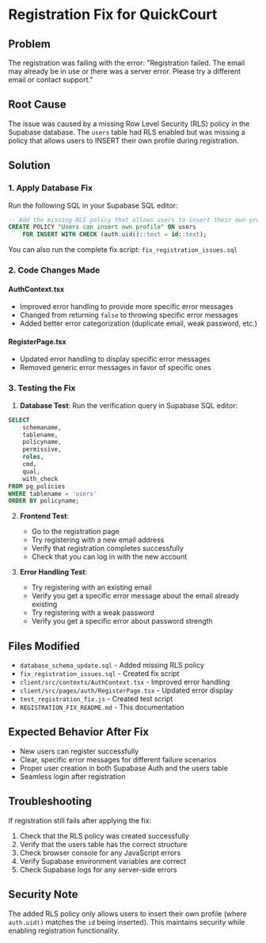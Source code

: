# Registration Fix for QuickCourt

## Problem
The registration was failing with the error: "Registration failed. The email may already be in use or there was a server error. Please try a different email or contact support."

## Root Cause
The issue was caused by a missing Row Level Security (RLS) policy in the Supabase database. The `users` table had RLS enabled but was missing a policy that allows users to INSERT their own profile during registration.

## Solution

### 1. Apply Database Fix
Run the following SQL in your Supabase SQL editor:

```sql
-- Add the missing RLS policy that allows users to insert their own profile during registration
CREATE POLICY "Users can insert own profile" ON users
    FOR INSERT WITH CHECK (auth.uid()::text = id::text);
```

You can also run the complete fix script: `fix_registration_issues.sql`

### 2. Code Changes Made

#### AuthContext.tsx
- Improved error handling to provide more specific error messages
- Changed from returning `false` to throwing specific error messages
- Added better error categorization (duplicate email, weak password, etc.)

#### RegisterPage.tsx
- Updated error handling to display specific error messages
- Removed generic error messages in favor of specific ones

### 3. Testing the Fix

1. **Database Test**: Run the verification query in Supabase SQL editor:
```sql
SELECT 
    schemaname,
    tablename,
    policyname,
    permissive,
    roles,
    cmd,
    qual,
    with_check
FROM pg_policies 
WHERE tablename = 'users' 
ORDER BY policyname;
```

2. **Frontend Test**: 
   - Go to the registration page
   - Try registering with a new email address
   - Verify that registration completes successfully
   - Check that you can log in with the new account

3. **Error Handling Test**:
   - Try registering with an existing email
   - Verify you get a specific error message about the email already existing
   - Try registering with a weak password
   - Verify you get a specific error about password strength

## Files Modified
- `database_schema_update.sql` - Added missing RLS policy
- `fix_registration_issues.sql` - Created fix script
- `client/src/contexts/AuthContext.tsx` - Improved error handling
- `client/src/pages/auth/RegisterPage.tsx` - Updated error display
- `test_registration_fix.js` - Created test script
- `REGISTRATION_FIX_README.md` - This documentation

## Expected Behavior After Fix
- New users can register successfully
- Clear, specific error messages for different failure scenarios
- Proper user creation in both Supabase Auth and the users table
- Seamless login after registration

## Troubleshooting
If registration still fails after applying the fix:

1. Check that the RLS policy was created successfully
2. Verify that the users table has the correct structure
3. Check browser console for any JavaScript errors
4. Verify Supabase environment variables are correct
5. Check Supabase logs for any server-side errors

## Security Note
The added RLS policy only allows users to insert their own profile (where `auth.uid()` matches the `id` being inserted). This maintains security while enabling registration functionality.
